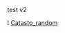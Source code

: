 test v2

! [Catasto_random](https://github.com/Lymael/Exposes_SDH_2024/blob/main/Exposes/Cognet_Rapha%C3%ABl/Catasto.jpg)
